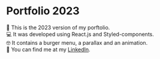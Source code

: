 # Portfolio 2023

🚀 This is the 2023 version of my porftolio.<br>
💻 It was developed using React.js and Styled-components.<br>
🤓 It contains a burger menu, a parallax and an animation.<br>
🤝 You can find me at my <a href="https://www.linkedin.com/in/ru-volpe/">LinkedIn<a>.

